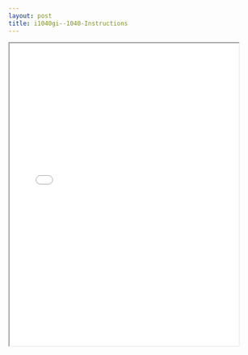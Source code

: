 ```yaml
---
layout: post
title: i1040gi--1040-Instructions
---
```


<div class="pdf-container">
<iframe src="/ea/_pdf-2-md/i1040gi--1040-Instructions.pdf" height="600" width="90%" allowFullScreen="true"></iframe>
</div>

